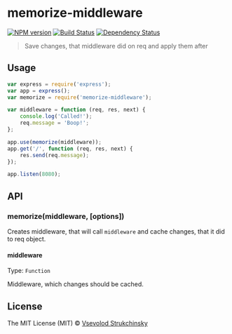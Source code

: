 # memorize-middleware

[![NPM version][npm-image]][npm-url] [![Build Status][travis-image]][travis-url] [![Dependency Status][depstat-image]][depstat-url]

> Save changes, that middleware did on req and apply them after

## Usage

```js
var express = require('express');
var app = express();
var memorize = require('memorize-middleware');

var middleware = function (req, res, next) {
    console.log('Called!');
    req.message = 'Boop!';
};

app.use(memorize(middleware));
app.get('/', function (req, res, next) {
    res.send(req.message);
});

app.listen(8080);
```

## API

### memorize(middleware, [options])

Creates middleware, that will call `middleware` and cache changes, that it did to req object.

#### middleware
Type: `Function`

Middleware, which changes should be cached.

## License

The MIT License (MIT) © [Vsevolod Strukchinsky](floatdrop@gmail.com)

[npm-url]: https://npmjs.org/package/memorize-middleware
[npm-image]: http://img.shields.io/npm/v/memorize-middleware.svg?style=flat

[travis-url]: https://travis-ci.org/floatdrop/memorize-middleware
[travis-image]: http://img.shields.io/travis/floatdrop/memorize-middleware.svg?style=flat

[depstat-url]: https://david-dm.org/floatdrop/memorize-middleware
[depstat-image]: http://img.shields.io/david/floatdrop/memorize-middleware.svg?style=flat
